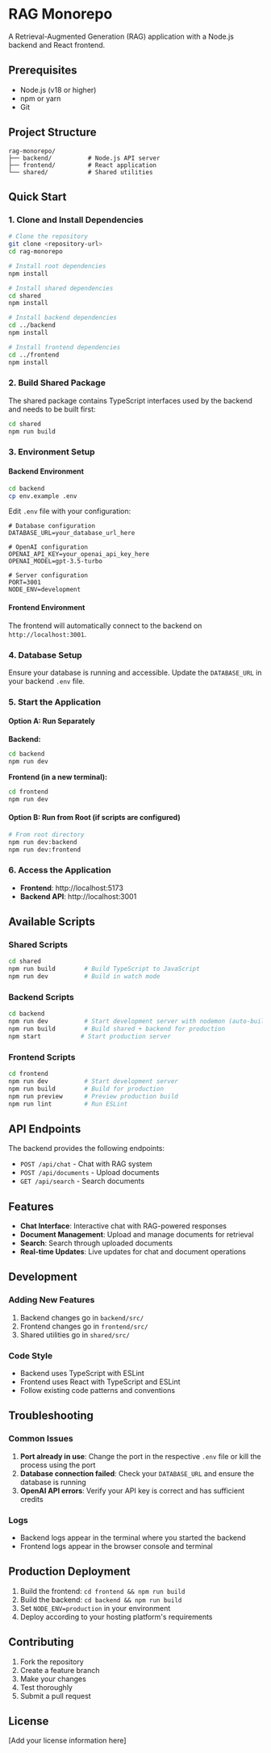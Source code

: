 # RAG Monorepo

A Retrieval-Augmented Generation (RAG) application with a Node.js backend and React frontend.

## Prerequisites

- Node.js (v18 or higher)
- npm or yarn
- Git

## Project Structure

```
rag-monorepo/
├── backend/          # Node.js API server
├── frontend/         # React application
└── shared/           # Shared utilities
```

## Quick Start

### 1. Clone and Install Dependencies

```bash
# Clone the repository
git clone <repository-url>
cd rag-monorepo

# Install root dependencies
npm install

# Install shared dependencies
cd shared
npm install

# Install backend dependencies
cd ../backend
npm install

# Install frontend dependencies
cd ../frontend
npm install
```

### 2. Build Shared Package

The shared package contains TypeScript interfaces used by the backend and needs to be built first:

```bash
cd shared
npm run build
```

### 3. Environment Setup

#### Backend Environment

```bash
cd backend
cp env.example .env
```

Edit `.env` file with your configuration:

```env
# Database configuration
DATABASE_URL=your_database_url_here

# OpenAI configuration
OPENAI_API_KEY=your_openai_api_key_here
OPENAI_MODEL=gpt-3.5-turbo

# Server configuration
PORT=3001
NODE_ENV=development
```

#### Frontend Environment

The frontend will automatically connect to the backend on `http://localhost:3001`.

### 4. Database Setup

Ensure your database is running and accessible. Update the `DATABASE_URL` in your backend `.env` file.

### 5. Start the Application

#### Option A: Run Separately

**Backend:**

```bash
cd backend
npm run dev
```

**Frontend (in a new terminal):**

```bash
cd frontend
npm run dev
```

#### Option B: Run from Root (if scripts are configured)

```bash
# From root directory
npm run dev:backend
npm run dev:frontend
```

### 6. Access the Application

- **Frontend**: http://localhost:5173
- **Backend API**: http://localhost:3001

## Available Scripts

### Shared Scripts

```bash
cd shared
npm run build        # Build TypeScript to JavaScript
npm run dev          # Build in watch mode
```

### Backend Scripts

```bash
cd backend
npm run dev          # Start development server with nodemon (auto-builds shared)
npm run build        # Build shared + backend for production
npm start           # Start production server
```

### Frontend Scripts

```bash
cd frontend
npm run dev          # Start development server
npm run build        # Build for production
npm run preview      # Preview production build
npm run lint         # Run ESLint
```

## API Endpoints

The backend provides the following endpoints:

- `POST /api/chat` - Chat with RAG system
- `POST /api/documents` - Upload documents
- `GET /api/search` - Search documents

## Features

- **Chat Interface**: Interactive chat with RAG-powered responses
- **Document Management**: Upload and manage documents for retrieval
- **Search**: Search through uploaded documents
- **Real-time Updates**: Live updates for chat and document operations

## Development

### Adding New Features

1. Backend changes go in `backend/src/`
2. Frontend changes go in `frontend/src/`
3. Shared utilities go in `shared/src/`

### Code Style

- Backend uses TypeScript with ESLint
- Frontend uses React with TypeScript and ESLint
- Follow existing code patterns and conventions

## Troubleshooting

### Common Issues

1. **Port already in use**: Change the port in the respective `.env` file or kill the process using the port
2. **Database connection failed**: Check your `DATABASE_URL` and ensure the database is running
3. **OpenAI API errors**: Verify your API key is correct and has sufficient credits

### Logs

- Backend logs appear in the terminal where you started the backend
- Frontend logs appear in the browser console and terminal

## Production Deployment

1. Build the frontend: `cd frontend && npm run build`
2. Build the backend: `cd backend && npm run build`
3. Set `NODE_ENV=production` in your environment
4. Deploy according to your hosting platform's requirements

## Contributing

1. Fork the repository
2. Create a feature branch
3. Make your changes
4. Test thoroughly
5. Submit a pull request

## License

[Add your license information here]
